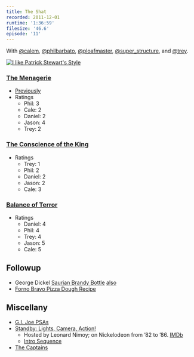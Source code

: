 ```yaml
---
title: The Shat
recorded: 2011-12-01
runtime: '1:36:59'
filesize: '46.6'
episode: '11'
---
```


With [@calem](https://twitter.com/calem), [@philbarbato](https://twitter.com/philbarbato), [@ploafmaster](https://twitter.com/ploafmaster), [@super_structure](https://twitter.com/super_structure), and [@trey](https://twitter.com/trey).

[![I like Patrick Stewart's Style](https://jawgrind.s3.amazonaws.com/Jawgrind-Episode-11.png)](https://mltshp.com/p/A1N1)

### [The Menagerie](http://en.wikipedia.org/wiki/The_Menagerie_(Star_Trek:_The_Original_Series))

- [Previously](/10)
- Ratings
    - Phil: 3
    - Cale: 2
    - Daniel: 2
    - Jason: 4
    - Trey: 2

### [The Conscience of the King](http://en.wikipedia.org/wiki/The_Conscience_of_the_King)

- Ratings
    - Trey: 1
    - Phil: 2
    - Daniel: 2
    - Jason: 2
    - Cale: 3

### [Balance of Terror](http://en.wikipedia.org/wiki/Balance_of_Terror)

- Ratings
    - Daniel: 4
    - Phil: 4
    - Trey: 4
    - Jason: 5
    - Cale: 5

## Followup

- George Dickel [Saurian Brandy Bottle](http://www.flickriver.com/photos/28579340@N08/4106419812/) [also](http://whiskerino.org/2009/beards/phil/15892/)
- [Forno Bravo Pizza Dough Recipe](http://www.fornobravo.com/pizza/pizza_dough.html)

## Miscellany

- [G.I. Joe PSAs](http://www.youtube.com/watch?v=ogEtfIdgjpY)
- [Standby: Lights, Camera, Action!](http://en.wikipedia.org/wiki/Standby:_Lights,_Camera,_Action)
    - Hosted by Leonard Nimoy; on Nickelodeon from ’82 to ’86. [IMDb](http://www.imdb.com/title/tt0468433/)
    - [Intro Sequence](http://www.youtube.com/watch?v=fphaJVWjoKQ)
- <a href="http://en.wikipedia.org/wiki/The_Captains_(film)">The Captains</a>
